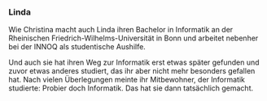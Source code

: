 ### Linda

Wie Christina macht auch Linda ihren Bachelor in Informatik an der Rheinischen Friedrich-Wilhelms-Universität in Bonn und arbeitet nebenher bei der INNOQ als studentische Aushilfe.

Und auch sie hat ihren Weg zur Informatik erst etwas später gefunden und zuvor etwas anderes studiert, das ihr aber nicht mehr besonders gefallen hat. Nach vielen Überlegungen meinte ihr Mitbewohner, der Informatik studierte: Probier doch Informatik. Das hat sie dann tatsächlich gemacht.
